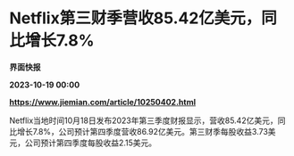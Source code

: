 # Netflix第三财季营收85.42亿美元，同比增长7.8%
**界面快报**

**2023-10-19 00:00**

**https://www.jiemian.com/article/10250402.html**

Netflix当地时间10月18日发布2023年第三季度财报显示，营收85.42亿美元，同比增长7.8%，公司预计第四季度营收86.92亿美元。第三财季每股收益3.73美元，公司预计第四季度每股收益2.15美元。
